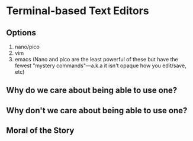 Terminal-based Text Editors
===========================

Options
--------
1. nano/pico
2. vim
3. emacs
(Nano and pico are the least powerful of these but have the fewest "mystery commands"—a.k.a it isn't opaque how you edit/save, etc)

Why do we care about being able to use one?
--------------------------------------------

Why don't we care about being able to use one?
--------------------------------------------

Moral of the Story
------------------
